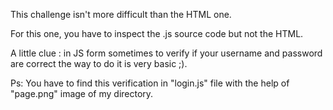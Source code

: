 This challenge isn't more difficult than the HTML one.

For this one, you have to inspect the .js source code but not the HTML.

A little clue : in JS form sometimes to verify if your username and password are correct the way to do it is very basic ;).

Ps: You have to find this verification in "login.js" file with the help of "page.png" image of my directory.
